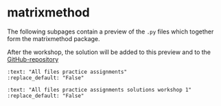 # matrixmethod

The following subpages contain a preview of the `.py` files which together form the matrixmethod package.

After the workshop, the solution will be added to this preview and to the [GitHub-repository](https://github.com/CIEM5000-2025/practice-assignments)

```{custom_download_link} https://github.com/CIEM5000-2025/practice-assignments
:text: "All files practice assignments"
:replace_default: "False"
```

```{custom_download_link} https://github.com/CIEM5000-2025/practice-assignments/tree/solution_workshop_1
:text: "All files practice assignments solutions workshop 1"
:replace_default: "False"
```